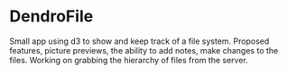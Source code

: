 # DendroFile

Small app using d3 to show and keep track of a file system. Proposed features, picture previews, the ability to add notes, make changes to the files. Working on grabbing the hierarchy of files from the server.
